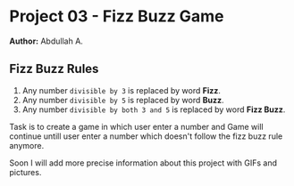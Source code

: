 # Project 03 - Fizz Buzz Game

**Author:** Abdullah A. 

## Fizz Buzz Rules 

1. Any number `divisible by 3` is replaced by word **Fizz**. 
2. Any number `divisible by 5` is replaced by word **Buzz**. 
3. Any number `divisible by both 3 and 5` is replaced by word **Fizz Buzz**. 

Task is to create a game in which user enter a number and Game will continue untill user enter a number which doesn't follow the fizz buzz rule anymore. 


Soon I will add more precise information about this project with GIFs and pictures. 